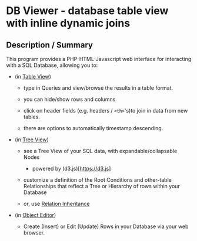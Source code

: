 DB Viewer - database table view with inline dynamic joins
=========================================================

Description / Summary
---------------------

This program provides a PHP-HTML-Javascript web interface
for interacting with a SQL Database, allowing you to:

* (in [Table View](/table_view/README.md))

    * type in Queries and view/browse the results in a table format.

    * you can hide/show rows and columns

    * click on header fields (e.g. headers / `<th>`'s)to join in data from new tables.

    * there are options to automatically timestamp descending.

* (in [Tree View](/table_view/README.md))

    * see a Tree View of your SQL data, with expandable/collapsable Nodes
      - powered by (d3.js)[https://d3.js]

    * customize a definition of the Root Conditions and other-table Relationships
      that reflect a Tree or Hierarchy of rows within your Database

    * or, use [Relation Inheritance](/docs/Inheritance.md)

* (in [Object Editor](/obj_editor/README.md))

    * Create (Insert) or Edit (Update) Rows in your Database via your web browser.

